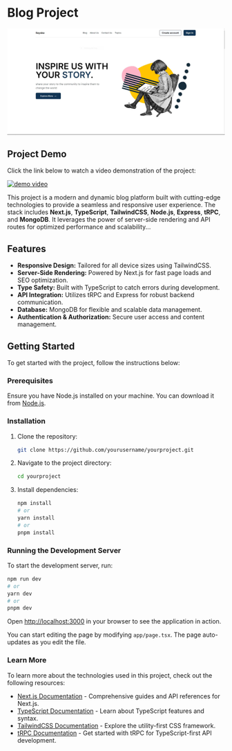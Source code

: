 # Blog Project

![screenshot](/public/blog-project-screenshot.JPG)


## Project Demo

Click the link below to watch a video demonstration of the project:

[![demo video](https://img.youtube.com/vi/HL_sOhLdRUs/0.jpg)](https://www.youtube.com/watch?v=HL_sOhLdRUs)

This project is a modern and dynamic blog platform built with cutting-edge technologies to provide a seamless and responsive user experience. The stack includes **Next.js**, **TypeScript**, **TailwindCSS**, **Node.js**, **Express**, **tRPC**, and **MongoDB**. It leverages the power of server-side rendering and API routes for optimized performance and scalability...

## Features

- **Responsive Design:** Tailored for all device sizes using TailwindCSS.
- **Server-Side Rendering:** Powered by Next.js for fast page loads and SEO optimization.
- **Type Safety:** Built with TypeScript to catch errors during development.
- **API Integration:** Utilizes tRPC and Express for robust backend communication.
- **Database:** MongoDB for flexible and scalable data management.
- **Authentication & Authorization:** Secure user access and content management.

## Getting Started

To get started with the project, follow the instructions below:

### Prerequisites

Ensure you have Node.js installed on your machine. You can download it from [Node.js](https://nodejs.org/).

### Installation

1. Clone the repository:
   ```bash
   git clone https://github.com/yourusername/yourproject.git
   ```
2. Navigate to the project directory:
   ```bash
   cd yourproject
   ```
3. Install dependencies:
   ```bash
   npm install
   # or
   yarn install
   # or
   pnpm install
   ```

### Running the Development Server

To start the development server, run:

```bash
npm run dev
# or
yarn dev
# or
pnpm dev
```

Open [http://localhost:3000](http://localhost:3000) in your browser to see the application in action.

You can start editing the page by modifying `app/page.tsx`. The page auto-updates as you edit the file.

### Learn More

To learn more about the technologies used in this project, check out the following resources:

- [Next.js Documentation](https://nextjs.org/docs) - Comprehensive guides and API references for Next.js.
- [TypeScript Documentation](https://www.typescriptlang.org/docs/) - Learn about TypeScript features and syntax.
- [TailwindCSS Documentation](https://tailwindcss.com/docs) - Explore the utility-first CSS framework.
- [tRPC Documentation](https://trpc.io/docs) - Get started with tRPC for TypeScript-first API development.